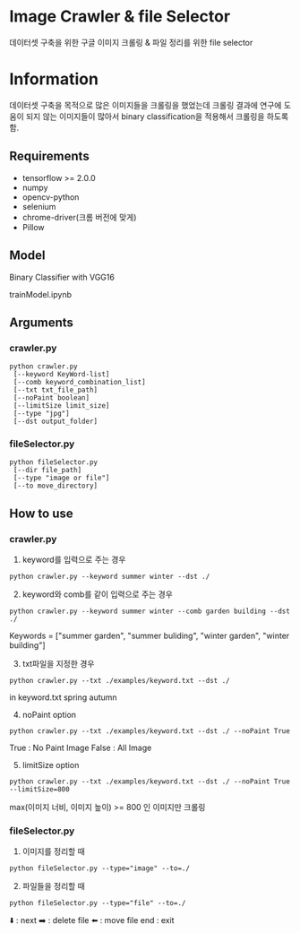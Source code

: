 # Image Crawler & file Selector

데이터셋 구축을 위한 구글 이미지 크롤링 & 파일 정리를 위한 file selector


# Information

데이터셋 구축을 목적으로 많은 이미지들을 크롤링을 했었는데 크롤링 결과에 연구에 도움이 되지 않는 이미지들이 많아서 binary classification을 적용해서 크롤링을 하도록 함.

## Requirements

- tensorflow >= 2.0.0
- numpy
- opencv-python
- selenium
- chrome-driver(크롬 버전에 맞게)
- Pillow

## Model
Binary Classifier with VGG16

trainModel.ipynb

## Arguments 

### crawler.py
```
python crawler.py 
 [--keyword KeyWord-list]
 [--comb keyword_combination_list]
 [--txt txt_file_path] 
 [--noPaint boolean]
 [--limitSize limit_size]
 [--type "jpg"]
 [--dst output_folder]
```
### fileSelector.py
```
python fileSelector.py 
 [--dir file_path]
 [--type "image or file"]
 [--to move_directory]
```

## How to use

### crawler.py 
1. keyword를 입력으로 주는 경우
```
python crawler.py --keyword summer winter --dst ./
```
2. keyword와 comb를 같이 입력으로 주는 경우
```
python crawler.py --keyword summer winter --comb garden building --dst ./
```
Keywords = ["summer garden", "summer buliding", "winter garden", "winter building"]

3. txt파일을 지정한 경우
```
python crawler.py --txt ./examples/keyword.txt --dst ./
```
in keyword.txt
spring
autumn

4. noPaint option
```
python crawler.py --txt ./examples/keyword.txt --dst ./ --noPaint True
```
True : No Paint Image
False : All Image

5. limitSize option
```
python crawler.py --txt ./examples/keyword.txt --dst ./ --noPaint True --limitSize=800
```
max(이미지 너비, 이미지 높이) >= 800 인 이미지만 크롤링

### fileSelector.py
1. 이미지를 정리할 때
```
python fileSelector.py --type="image" --to=./
```
2. 파일들을 정리할 때
```
python fileSelector.py --type="file" --to=./
```
⬇️ : next
➡️ : delete file 
⬅️ : move file
end : exit
